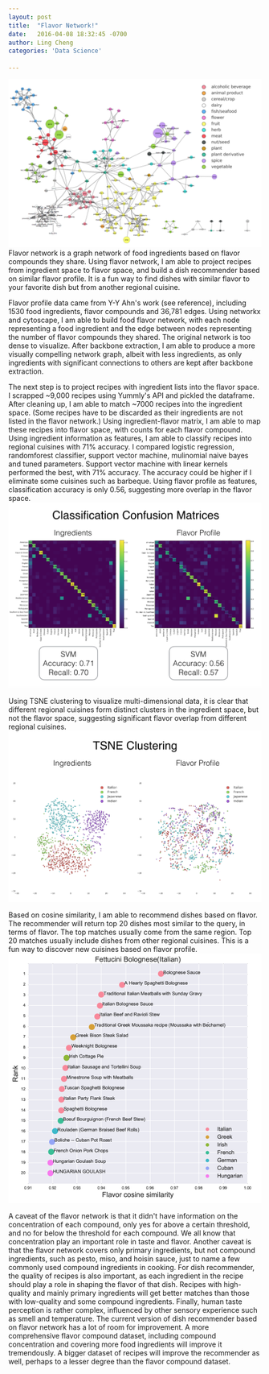 ```yaml
---
layout: post
title:  "Flavor Network!"
date:   2016-04-08 18:32:45 -0700
author: Ling Cheng
categories: 'Data Science'

---
```

![Flavor Network](/image/flavor_network.png)
Flavor network is a graph network of food ingredients based on flavor compounds they share. Using flavor network, I am able to project recipes from ingredient space to flavor space, and build a dish recommender based on similar flavor profile. It is a fun way to find dishes with similar flavor to your favorite dish but from another regional cuisine.

Flavor profile data came from Y-Y Ahn's work (see reference), including 1530 food ingredients, flavor compounds and 36,781 edges. Using networkx and cytoscape, I am able to build food flavor network, with each node representing a food ingredient and the edge between nodes representing the number of flavor compounds they shared. The original network is too dense to visualize. After backbone extraction, I am able to produce a more visually compelling network graph, albeit with less ingredients, as only ingredients with significant connections to others are kept after backbone extraction.

The next step is to project recipes with ingredient lists into the flavor space. I scrapped ~9,000 recipes using Yummly's API and pickled the dataframe. After cleaning up, I am able to match ~7000 recipes into the ingredient space. (Some recipes have to be discarded as their ingredients are not listed in the flavor network.) Using ingredient-flavor matrix, I am able to map these recipes into flavor space, with counts for each flavor compound.
Using ingredient information as features, I am able to classify recipes into regional cuisines with 71% accuracy. I compared logistic regression, randomforest classifier, support vector machine, mulinomial naive bayes and tuned parameters. Support vector machine with linear kernels performed the best, with 71% accuracy. The accuracy could be higher if I eliminate some cuisines such as barbeque. Using flavor profile as features, classification accuracy is only 0.56, suggesting more overlap in the flavor space.
![Classification confusion matrix](/image/classification.png)

Using TSNE clustering to visualize multi-dimensional data, it is clear that different regional cuisines form distinct clusters in the ingredient space, but not the flavor space, suggesting significant flavor overlap from different regional cuisines.
![TSNE clustering](/image/tsne.png)

Based on cosine similarity, I am able to recommend dishes based on flavor. The recommender will return top 20 dishes most similar to the query, in terms of flavor. The top matches usually come from the same region. Top 20 matches usually include dishes from other regional cuisines. This is a fun way to discover new cuisines based on flavor profile.
![Recommender](/image/recommender.png)

A caveat of the flavor network is that it didn't have information on the concentration of each compound, only yes for above a certain threshold, and no for below the threshold for each compound. We all know that concentration play an important role in taste and flavor.
Another caveat is that the flavor network covers only primary ingredients, but not compound ingredients, such as pesto, miso, and hoisin sauce, just to name a few commonly used compound ingredients in cooking.
For dish recommender, the quality of recipes is also important, as each ingredient in the recipe should play a role in shaping the flavor of that dish. Recipes with high-quality and mainly primary ingredients will get better matches than those with low-quality and some compound ingredients. Finally, human taste perception is rather complex, influenced by other sensory experience such as smell and temperature.
The current version of dish recommender based on flavor network has a lot of room for improvement. A more comprehensive flavor compound dataset, including compound concentration and covering more food ingredients will improve it tremendously. A bigger dataset of recipes will improve the recommender as well, perhaps to a lesser degree than the flavor compound dataset.
